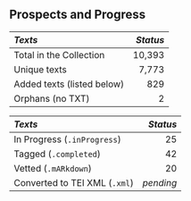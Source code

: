## Prospects and Progress

| *Texts* | *Status* |
|:--- | ------:|
| Total in the Collection | 10,393 |
| Unique texts | 7,773 |
| Added texts (listed below) | 829 |
| Orphans (no TXT) | 2 |

| *Texts* | *Status* |
|:--- | ------:|
| In Progress (`.inProgress`) | 25 |
| Tagged (`.completed`) | 42 |
| Vetted (`.mARkdown`) | 20 |
| Converted to TEI XML  (`.xml`) | _pending_ |
